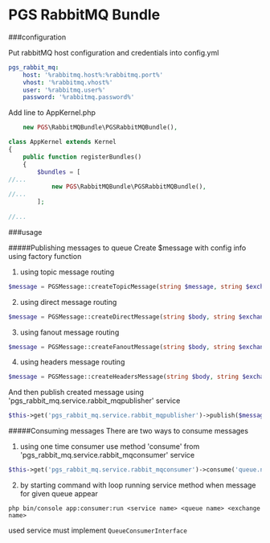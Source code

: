 # PGS RabbitMQ Bundle

###configuration

Put rabbitMQ host configuration and credentials into config.yml

```yaml
pgs_rabbit_mq:
    host: '%rabbitmq.host%:%rabbitmq.port%'
    vhost: '%rabbitmq.vhost%'
    user: '%rabbitmq.user%'
    password: '%rabbitmq.password%'
```

Add line to AppKernel.php
```php
    new PGS\RabbitMQBundle\PGSRabbitMQBundle(),
```

```php
class AppKernel extends Kernel
{
    public function registerBundles()
    {
        $bundles = [
//...
            new PGS\RabbitMQBundle\PGSRabbitMQBundle(),
//...  
        ];
        
//...  
```

###usage

#####Publishing messages to queue
Create $message with config info using factory function
 
1. using topic message routing
```php
$message = PGSMessage::createTopicMessage(string $message, string $exchange, string $topic);
```

2. using direct message routing
```php
$message = PGSMessage::createDirectMessage(string $body, string $exchange, string $routingKey);
```

3. using fanout message routing
```php
$message = PGSMessage::createFanoutMessage(string $body, string $exchange);
```
4. using headers message routing
```php
$message = PGSMessage::createHeadersMessage(string $body, string $exchange, $headers);
```

And then publish created message using 'pgs_rabbit_mq.service.rabbit_mqpublisher' service
```php
$this->get('pgs_rabbit_mq.service.rabbit_mqpublisher')->publish($message);
```

#####Consuming messages
There are two ways to consume messages

1. using one time consumer
 use method 'consume' from 'pgs_rabbit_mq.service.rabbit_mqconsumer' service
 ```php
 $this->get('pgs_rabbit_mq.service.rabbit_mqconsumer')->consume('queue.name');
 ```
2. by starting command with loop running service method when message for given queue appear
```
php bin/console app:consumer:run <service name> <queue name> <exchange name>
```
used service must implement `QueueConsumerInterface`
